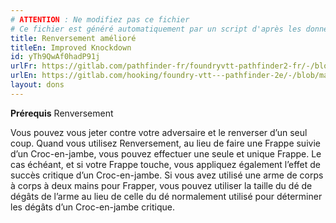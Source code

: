 ```yaml
---
# ATTENTION : Ne modifiez pas ce fichier
# Ce fichier est généré automatiquement par un script d'après les données du module Foundry VTT officiel et de sa traduction
title: Renversement amélioré
titleEn: Improved Knockdown
id: yTh9QwAf0hadP91j
urlFr: https://gitlab.com/pathfinder-fr/foundryvtt-pathfinder2-fr/-/blob/master/data/feats/yTh9QwAf0hadP91j.htm
urlEn: https://gitlab.com/hooking/foundry-vtt---pathfinder-2e/-/blob/master/packs/data/feats.db/improved-knockdown.json
layout: dons
---
```

**Prérequis** Renversement

Vous pouvez vous jeter contre votre adversaire et le renverser d’un seul coup. Quand vous utilisez Renversement, au lieu de faire une Frappe suivie d’un Croc-en-jambe, vous pouvez effectuer une seule et unique Frappe. Le cas échéant, et si votre Frappe touche, vous appliquez également l’effet de succès critique d’un Croc-en-jambe. Si vous avez utilisé une arme de corps à corps à deux mains pour Frapper, vous pouvez utiliser la taille du dé de dégâts de l’arme au lieu de celle du dé normalement utilisé pour déterminer les dégâts d’un Croc-en-jambe critique.
